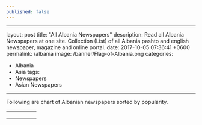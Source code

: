 ```yaml
---
published: false
---
```

---
layout: post
title:  "All Albania Newspapers"
description: Read all Albania Newspapers at one site. Collection (List) of all Albania pashto and english newspaper, magazine and online portal.
date:   2017-10-05 07:36:41 +0600
permalink: /albania
image: /banner/Flag-of-Albania.png
categories:
  - Albania
  - Asia
tags:
  - Newspapers
  - Asian Newspapers
---
Following are chart of Albanian newspapers sorted by popularity.


|   |   |   |   |   |
|---|---|---|---|---|
|   |   |   |   |   |
|   |   |   |   |   |
|   |   |   |   |   |

